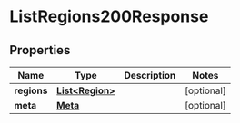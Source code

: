 

# ListRegions200Response


## Properties

| Name | Type | Description | Notes |
|------------ | ------------- | ------------- | -------------|
|**regions** | [**List&lt;Region&gt;**](Region.md) |  |  [optional] |
|**meta** | [**Meta**](Meta.md) |  |  [optional] |




